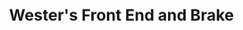 ---
title: "Wester's Front End and Brake"
url: /louisburg/westers-front-end-and-brake/
shop: car repair
---